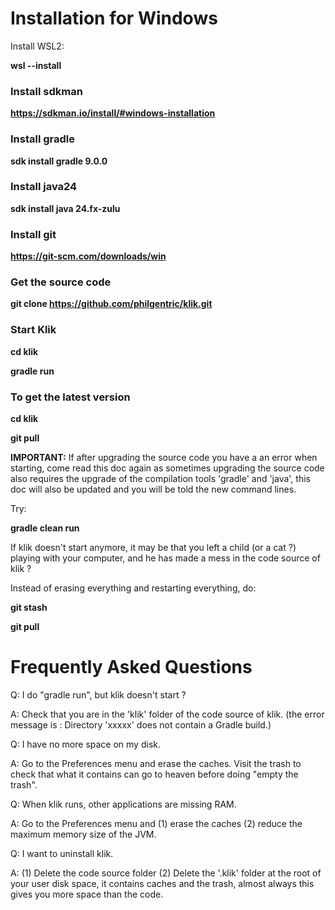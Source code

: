 # Installation for Windows

Install WSL2:

**wsl --install**


### Install sdkman

**https://sdkman.io/install/#windows-installation**


### Install gradle

**sdk install gradle 9.0.0**

### Install java24

**sdk install java 24.fx-zulu**

### Install git

**https://git-scm.com/downloads/win**

### Get the source code

**git clone https://github.com/philgentric/klik.git**

### Start Klik

**cd klik**

**gradle run**

### To get the latest version

**cd klik**

**git pull**


**IMPORTANT:**
If after upgrading the source code you have a an error when starting, come read this doc again as sometimes upgrading the source code also requires the upgrade of the compilation tools 'gradle' and 'java', this doc will also be updated and you will be told the new command lines.

Try:

**gradle clean run**

If klik doesn't start anymore, it may be that you left a child (or a cat ?) playing with your computer, and he has made a mess in the code source of klik ?

Instead of erasing everything and restarting everything, do:

**git stash**

**git pull**

# Frequently Asked Questions

Q: I do "gradle run", but klik doesn't start ?

A: Check that you are in the 'klik' folder of the code source of klik. (the error message is : Directory 'xxxxx' does not contain a Gradle build.)

Q: I have no more space on my disk.

A: Go to the Preferences menu and erase the caches. Visit the trash to check that what it contains can go to heaven before doing "empty the trash".

Q: When klik runs, other applications are missing RAM.

A: Go to the Preferences menu and (1) erase the caches (2) reduce the maximum memory size of the JVM. 

Q: I want to uninstall klik.

A: (1) Delete the code source folder (2) Delete the '.klik' folder at the root of your user disk space, it contains caches and the trash, almost always this gives you more space than the code.

